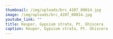 ```yaml
---
thumbnail: /img/uploads/brc_4207_00014.jpg
image: /img/uploads/brc_4207_00014.jpg
youtube_link: ""
title: Keuper, Gypsium strata, Pt. Ghiscera
caption: Keuper, Gypsium strata, Pt. Ghiscera
---
```

